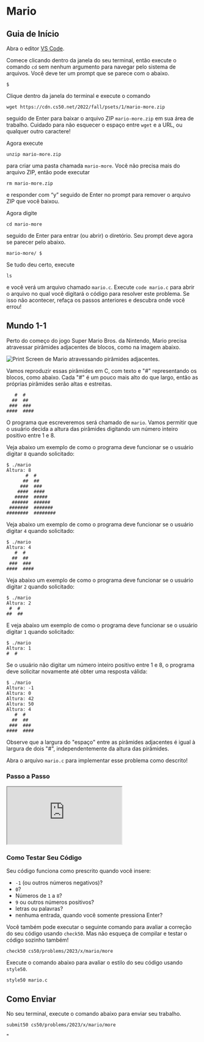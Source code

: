# Mario

## Guia de Início

Abra o editor [VS Code](https://code.cs50.io/).

Comece clicando dentro da janela do seu terminal, então execute o comando `cd` sem nenhum argumento para navegar pelo sistema de arquivos. Você deve ter um prompt que se parece com o abaixo.

    $

Clique dentro da janela do terminal e execute o comando

    wget https://cdn.cs50.net/2022/fall/psets/1/mario-more.zip

seguido de Enter para baixar o arquivo ZIP `mario-more.zip` em sua área de trabalho. Cuidado para não esquecer o espaço entre `wget` e a URL, ou qualquer outro caractere!

Agora execute

    unzip mario-more.zip

para criar uma pasta chamada `mario-more`. Você não precisa mais do arquivo ZIP, então pode executar

    rm mario-more.zip

e responder com “y” seguido de Enter no prompt para remover o arquivo ZIP que você baixou.

Agora digite

    cd mario-more

seguido de Enter para entrar (ou abrir) o diretório. Seu prompt deve agora se parecer pelo abaixo.

    mario-more/ $

Se tudo deu certo, execute

    ls

e você verá um arquivo chamado `mario.c`. Execute `code mario.c` para abrir o arquivo no qual você digitará o código para resolver este problema. Se isso não acontecer, refaça os passos anteriores e descubra onde você errou!

## Mundo 1-1

Perto do começo do jogo Super Mario Bros. da Nintendo, Mario precisa atravessar pirâmides adjacentes de blocos, como na imagem abaixo.

![Print Screen de Mario atravessando pirâmides adjacentes.](https://cs50.harvard.edu/x/2023/psets/1/mario/more/pyramids.png)

Vamos reproduzir essas pirâmides em C, com texto e "#" representando os blocos, como abaixo. Cada "#" é um pouco mais alto do que largo, então as próprias pirâmides serão altas e estreitas.

       #  #
      ##  ##
     ###  ###
    ####  ####

O programa que escreveremos será chamado de `mario`. Vamos permitir que o usuário decida a altura das pirâmides digitando um número inteiro positivo entre 1 e 8.

Veja abaixo um exemplo de como o programa deve funcionar se o usuário digitar `8` quando solicitado:

    $ ./mario
    Altura: 8
           #  #
          ##  ##
         ###  ###
        ####  ####
       #####  #####
      ######  ######
     #######  #######
    ########  ########

Veja abaixo um exemplo de como o programa deve funcionar se o usuário digitar `4` quando solicitado:

    $ ./mario
    Altura: 4
       #  #
      ##  ##
     ###  ###
    ####  ####

Veja abaixo um exemplo de como o programa deve funcionar se o usuário digitar `2` quando solicitado:

    $ ./mario
    Altura: 2
     #  #
    ##  ##

E veja abaixo um exemplo de como o programa deve funcionar se o usuário digitar `1` quando solicitado:

    $ ./mario
    Altura: 1
    #  #

Se o usuário não digitar um número inteiro positivo entre 1 e 8, o programa deve solicitar novamente até obter uma resposta válida:

    $ ./mario
    Altura: -1
    Altura: 0
    Altura: 42
    Altura: 50
    Altura: 4
       #  #
      ##  ##
     ###  ###
    ####  ####

Observe que a largura do "espaço" entre as pirâmides adjacentes é igual à largura de dois "#", independentemente da altura das pirâmides.

Abra o arquivo `mario.c` para implementar esse problema como descrito!

### Passo a Passo

<div class="ratio ratio-16x9" data-video=""><iframe allow="accelerometer; autoplay; encrypted-media; gyroscope; picture-in-picture" allowfullscreen="" class="border" data-video="" src="https://www.youtube.com/embed/FzN9RAjYG_Q?modestbranding=0&amp;rel=0&amp;showinfo=0"></iframe></div>

### Como Testar Seu Código

Seu código funciona como prescrito quando você insere:

- `-1` (ou outros números negativos)?
- `0`?
- Números de `1` a `8`?
- `9` ou outros números positivos?
- letras ou palavras?
- nenhuma entrada, quando você somente pressiona Enter?

Você também pode executar o seguinte comando para avaliar a correção do seu código usando `check50`. Mas não esqueça de compilar e testar o código sozinho também!

    check50 cs50/problems/2023/x/mario/more

Execute o comando abaixo para avaliar o estilo do seu código usando `style50`.

    style50 mario.c

## Como Enviar

No seu terminal, execute o comando abaixo para enviar seu trabalho.

    submit50 cs50/problems/2023/x/mario/more
"